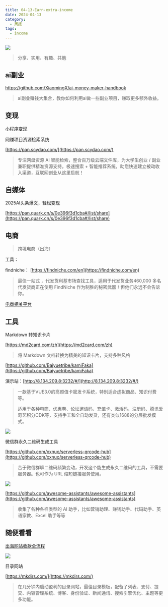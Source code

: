 ```yaml
---
title: 04-13-Earn-extra-income
date: 2024-04-13
category:
  - 周报
tags:
  - income
---
```

![](https://img.nnxx.me/file/5a500390f31add8c94c98.jpg)

> 分享、实用、有趣、共勉



## ai副业

https://github.com/XiaomingX/ai-money-maker-handbook

> ai副业赚钱大集合，教你如何利用ai做一些副业项目，赚取更多额外收益。





## 变现



[小程序变现](https://www.youtube.com/watch?v=3RnS83JmjQU)


网赚项目资源检索系统

[https://pan.scydao.com/](https://pan.scydao.com/)
>专注网盘资源 AI 智能检索，整合百万级云端文件库，为大学生创业 / 副业兼职提供精准资源支持。极速搜索 + 智能推荐系统，助您快速建立被动收入渠道，互联网创业从这里启航！


## 自媒体

2025AI头条爆文，轻松变现

[https://pan.quark.cn/s/0e396f3d1cba#/list/share](https://pan.quark.cn/s/0e396f3d1cba#/list/share)




## 电商

> 跨境电商（出海）


工具：

findniche：
[https://findniche.com/en](https://findniche.com/en)
>最佳一站式  ，代发货利基市场查找工具，适用于代发货业务460,000 多名代发货商正在使用 FindNiche 作为制胜的秘密武器！但他们永远不会告诉你。


[电商相关平台](https://keney.notion.site/1ad72582274680f490abe556cae89690?pvs=4)






## 工具


Markdown 转知识卡片

[https://md2card.com/zh](https://md2card.com/zh)
>将 Markdown 文档转换为精美的知识卡片，支持多种风格



[https://github.com/Baiyuetribe/kamiFaka](https://github.com/Baiyuetribe/kamiFaka)

演示站：[http://8.134.209.8:3232/#/](http://8.134.209.8:3232/#/)
>一款基于VUE3.0的高颜值卡密发卡系统，特别适合虚拟商品、知识付费等。
>
>适用于各种电商、优惠卷、论坛邀请码、充值卡、激活码、注册码、腾讯爱奇艺积分CDK等，支持手工和全自动发货，还有类似1688的分层批发模式。

![](https://camo.githubusercontent.com/aa8ce0a5f2e3596d5ebc9e32540ab67e4ef47c3820d661932d9760cfac9493ca/68747470733a2f2f63646e2e6a7364656c6976722e6e65742f67682f42616979756574726962652f797979636f6465406465762f696d672f32302f797979636f64655f636f6d50632545372541422541462545362542432539342545372541342542412e676966)


微信群永久二维码生成工具

[https://github.com/xxnuo/serverless-qrcode-hub](https://github.com/xxnuo/serverless-qrcode-hub)
>苦于微信群聊二维码频繁变动，开发这个能生成永久二维码的工具，不需要服务器。也可作为 URL 缩短链接服务使用。

![](https://github.com/xxnuo/serverless-qrcode-hub/raw/main/images/preview-admin3.png)


[https://github.com/awesome-assistants/awesome-assistants](https://github.com/awesome-assistants/awesome-assistants)
>收集了各种各样类型的 AI 助手，比如营销助理、赚钱助手、代码助手、英语家教、Excel 助手等等




## 随便看看



[出海网站收款全流程](https://github.com/princehuang/overseas-website-note/blob/main/%E6%89%8B%E6%8A%8A%E6%89%8B%E5%AE%9E%E7%8E%B0%E5%87%BA%E6%B5%B7%E7%BD%91%E7%AB%99%E6%94%B6%E6%AC%BE%E5%85%A8%E6%B5%81%E7%A8%8B/5%E3%80%81%E5%9B%9E%E6%AC%BE%E5%9B%9E%E5%9B%BD.md)

![](https://github.com/princehuang/overseas-website-note/raw/main/public/%E5%9B%9E%E6%AC%BE%E6%AD%A5%E9%AA%A4-01.png)




目录网站

[https://mkdirs.com/](https://mkdirs.com/)

> 在几分钟内启动盈利的目录网站，最佳目录模板，配备了列表、支付、提交、内容管理系统、博客、身份验证、新闻通讯、搜索引擎优化、主题等更多功能。





